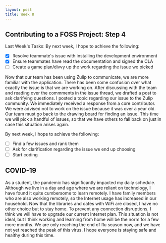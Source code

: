 ```yaml
---
layout: post
title: Week 8
---
```


## Contributing to a FOSS Project: Step 4

Last Week's Tasks:
By next week, I hope to achieve the following:
- [x] Resolve teammate's issue with installing the development environment
- [x] Ensure teammates have read the documentation and signed the CLA
- [ ] Create a game plan/divvy up the work regarding the issue we picked

Now that our team has been using Zulip to communicate, we are more familiar with the application. There has been some confusion over what exactly the issue is that we are working on. After discussing with the team and reading over the commments in the issue thread, we drafted a post to ask clarifying questions. I posted a topic regarding our issue to the Zulip community. We immediately received a response from a core contributor. We were advised not to work on the issue because it was over a year old. Our team must go back to the drawing board for finding an issue. This time we will pick a handful of issues, so that we have others to fall back on just in case this situation arises again.

By next week, I hope to achieve the following:
- [ ] Find a few issues and rank them
- [ ] Ask for clarification regarding the issue we end up choosing
- [ ] Start coding

## COVID-19

As a student, the pandemic has significantly impacted my daily schedule. Although we live in a day and age where we are reliant on technology, I have found it quite cumbersome to learn remotely. I have family members who are also working remotely, so the Internet usage has increased in our household. Now that the libraries and cafes with WiFi are closed, I have no other choice but to stay home. To prevent any connection disruptions, I think we will have to upgrade our current Internet plan. This situation is not ideal, but I think working and learning from home will be the norm for a few more months. We are only reaching the end of flu season now, and we have not yet reached the peak of this virus. I hope everyone is staying safe and healthy during this time.
